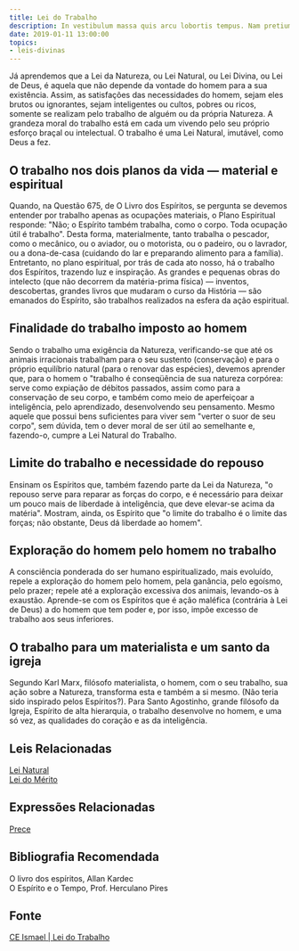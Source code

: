 ```yaml
---
title: Lei do Trabalho
description: In vestibulum massa quis arcu lobortis tempus. Nam pretium arcu in odio vulputate luctus.
date: 2019-01-11 13:00:00
topics: 
- leis-divinas
---
```


Já aprendemos que a Lei da Natureza, ou Lei Natural, ou Lei Divina, ou Lei de
Deus, é aquela que não depende da vontade do homem para a sua existência. Assim,
as satisfações das necessidades do homem, sejam eles brutos ou ignorantes, sejam
inteligentes ou cultos, pobres ou ricos, somente se realizam pelo trabalho de
alguém ou da própria Natureza. A grandeza moral do trabalho está em cada um
vivendo pelo seu próprio esforço braçal ou intelectual. O trabalho é uma Lei
Natural, imutável, como Deus a fez.

## O trabalho nos dois planos da vida — material e espiritual
Quando, na Questão 675, de O Livro dos Espíritos, se pergunta se devemos
entender por trabalho apenas as ocupações materiais, o Plano Espiritual
responde: "Não; o Espírito também trabalha, como o corpo. Toda ocupação útil é
trabalho". Desta forma, materialmente, tanto trabalha o pescador, como o
mecânico, ou o aviador, ou o motorista, ou o padeiro, ou o lavrador, ou a
dona-de-casa (cuidando do lar e preparando alimento para a família). Entretanto,
no plano espiritual, por trás de cada ato nosso, há o trabalho dos Espíritos,
trazendo luz e inspiração. As grandes e pequenas obras do intelecto (que não
decorrem da matéria-prima física) — inventos, descobertas, grandes livros que
mudaram o curso da História — são emanados do Espírito, são trabalhos realizados
na esfera da ação espiritual.

## Finalidade do trabalho imposto ao homem
Sendo o trabalho uma exigência da Natureza, verificando-se que até os animais
irracionais trabalham para o seu sustento (conservação) e para o próprio
equilíbrio natural (para o renovar das espécies), devemos aprender que, para o
homem o "trabalho é conseqüência de sua natureza corpórea: serve como expiação
de débitos passados, assim como para a conservação de seu corpo, e também como
meio de aperfeiçoar a inteligência, pelo aprendizado, desenvolvendo seu
pensamento. Mesmo aquele que possui bens suficientes para viver sem "verter o
suor de seu corpo", sem dúvida, tem o dever moral de ser útil ao semelhante e,
fazendo-o, cumpre a Lei Natural do Trabalho.

## Limite do trabalho e necessidade do repouso
Ensinam os Espíritos que, também fazendo parte da Lei da Natureza, "o repouso
serve para reparar as forças do corpo, e é necessário para deixar um pouco mais
de liberdade à inteligência, que deve elevar-se acima da matéria". Mostram,
ainda, os Espírito que "o limite do trabalho é o limite das forças; não
obstante, Deus dá liberdade ao homem".

## Exploração do homem pelo homem no trabalho
A consciência ponderada do ser humano espiritualizado, mais evoluído, repele a
exploração do homem pelo homem, pela ganância, pelo egoísmo, pelo prazer; repele
até a exploração excessiva dos animais, levando-os à exaustão. Aprende-se com os
Espíritos que é ação maléfica (contrária à Lei de Deus) a do homem que tem poder
e, por isso, impõe excesso de trabalho aos seus inferiores.

## O trabalho para um materialista e um santo da igreja
Segundo Karl Marx, filósofo materialista, o homem, com o seu trabalho, sua ação
sobre a Natureza, transforma esta e também a si mesmo. (Não teria sido inspirado
pelos Espíritos?). Para Santo Agostinho, grande filósofo da Igreja, Espírito de
alta hierarquia, o trabalho desenvolve no homem, e uma só vez, as qualidades do
coração e as da inteligência. 


## Leis Relacionadas
[Lei Natural](../natural)  
[Lei do Mérito](../merito)  

## Expressões Relacionadas
[Prece](/sobre/prece)

## Bibliografia Recomendada
O livro dos espíritos, Allan Kardec  
O Espírito e o Tempo, Prof. Herculano Pires

## Fonte
[CE Ismael | Lei do Trabalho](https://www.ceismael.com.br/download/apostila/apost1.htm#LEI%20DO%20TRABALHO)


